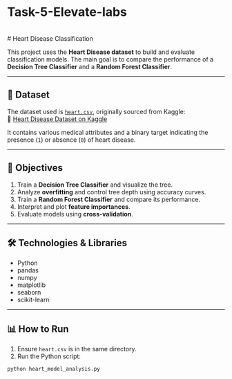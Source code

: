 # Task-5-Elevate-labs
<br>
# Heart Disease Classification

This project uses the **Heart Disease dataset** to build and evaluate classification models. The main goal is to compare the performance of a **Decision Tree Classifier** and a **Random Forest Classifier**.

---

## 📁 Dataset

The dataset used is [`heart.csv`](./heart.csv), originally sourced from Kaggle:  
🔗 [Heart Disease Dataset on Kaggle](https://www.kaggle.com/datasets/johnsmith88/heart-disease-dataset)

It contains various medical attributes and a binary target indicating the presence (`1`) or absence (`0`) of heart disease.

---

## 📌 Objectives

1. Train a **Decision Tree Classifier** and visualize the tree.
2. Analyze **overfitting** and control tree depth using accuracy curves.
3. Train a **Random Forest Classifier** and compare its performance.
4. Interpret and plot **feature importances**.
5. Evaluate models using **cross-validation**.

---

## 🛠️ Technologies & Libraries

- Python
- pandas
- numpy
- matplotlib
- seaborn
- scikit-learn

---

## 📊 How to Run

1. Ensure `heart.csv` is in the same directory.
2. Run the Python script:

```bash
python heart_model_analysis.py

